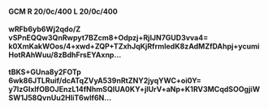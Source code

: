 #### GCM R 20/0c/400 L 20/0c/400
**wRFb6yb6Wj2qdo/Z**<br/>**vSPnEQQw3QnRwpyt7BZcm8+Odpzj+RjIJN7GUD3vva4=**<br/>**k0XmKakWOos/4+xwd+ZQP+TZxhJqKjRfrmledK8zAdMZfDAhpj+ycumiHotRAhWuu/8zBdhFrsEYAxnp...**<br/><br/>
**tBKS+GUna8y2FOTp**<br/>**6wk86JTLRuif/dcATqZVyA539nRtZNY2jyqYWC+oi0Y=**<br/>**y7IzGIxlfOBOJEnzL14fNhmSQIUA0KY+jlUrV+aNp+K1RV3MCqdSOOgjiWSW1J58QvnUu2HliT6wlf6N...**